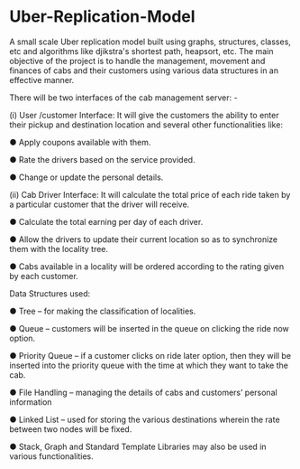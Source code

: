 # Uber-Replication-Model
A small scale Uber replication model built using graphs, structures, classes, etc and algorithms like djikstra's shortest path, heapsort, etc.
The main objective of the project is to handle the management, movement and finances of cabs and their customers using various data structures in
an effective manner.

There will be two interfaces of the cab management server: -

(i) User /customer Interface: It will give the customers the ability to enter their pickup and destination location and several other functionalities like:

● Apply coupons available with them.

● Rate the drivers based on the service provided.

● Change or update the personal details.

(ii) Cab Driver Interface: It will calculate the total price of each ride taken by a particular customer that the driver will receive.

● Calculate the total earning per day of each driver.

● Allow the drivers to update their current location so as to synchronize them with the locality tree.

● Cabs available in a locality will be ordered according to the rating given by each customer.

Data Structures used:

● Tree – for making the classification of localities.

● Queue – customers will be inserted in the queue on clicking the ride now option.

● Priority Queue – if a customer clicks on ride later option, then they will be inserted into the priority queue with the time at which they want to take the cab.

● File Handling – managing the details of cabs and customers’ personal information

● Linked List – used for storing the various destinations wherein the rate between two nodes will be fixed.

● Stack, Graph and Standard Template Libraries may also be used in various functionalities.